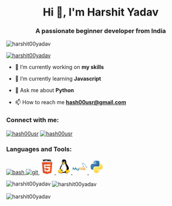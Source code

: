 <h1 align="center">Hi 👋, I'm Harshit Yadav</h1>
<h3 align="center">A passionate beginner developer from India</h3>

<p align="left"> <img src="https://komarev.com/ghpvc/?username=harshit00yadav&label=Profile%20views&color=0e75b6&style=flat" alt="harshit00yadav" /> </p>

<p align="left"> <a href="https://github.com/ryo-ma/github-profile-trophy"><img src="https://github-profile-trophy.vercel.app/?username=harshit00yadav" alt="harshit00yadav" /></a> </p>

- 🔭 I’m currently working on **my skills**

- 🌱 I’m currently learning **Javascript**

- 💬 Ask me about **Python**

- 📫 How to reach me **hash00usr@gmail.com**

<h3 align="left">Connect with me:</h3>
<p align="left">
<a href="https://www.codechef.com/users/hash00usr" target="blank"><img align="center" src="https://cdn.jsdelivr.net/npm/simple-icons@3.1.0/icons/codechef.svg" alt="hash00usr" height="30" width="40" /></a>
<a href="https://www.hackerrank.com/hash00usr" target="blank"><img align="center" src="https://raw.githubusercontent.com/rahuldkjain/github-profile-readme-generator/master/src/images/icons/Social/hackerrank.svg" alt="hash00usr" height="30" width="40" /></a>
</p>

<h3 align="left">Languages and Tools:</h3>
<p align="left"> <a href="https://www.gnu.org/software/bash/" target="_blank" rel="noreferrer"> <img src="https://www.vectorlogo.zone/logos/gnu_bash/gnu_bash-icon.svg" alt="bash" width="40" height="40"/> </a> <a href="https://git-scm.com/" target="_blank" rel="noreferrer"> <img src="https://www.vectorlogo.zone/logos/git-scm/git-scm-icon.svg" alt="git" width="40" height="40"/> </a> <a href="https://www.w3.org/html/" target="_blank" rel="noreferrer"> <img src="https://raw.githubusercontent.com/devicons/devicon/master/icons/html5/html5-original-wordmark.svg" alt="html5" width="40" height="40"/> </a> <a href="https://www.linux.org/" target="_blank" rel="noreferrer"> <img src="https://raw.githubusercontent.com/devicons/devicon/master/icons/linux/linux-original.svg" alt="linux" width="40" height="40"/> </a> <a href="https://www.mysql.com/" target="_blank" rel="noreferrer"> <img src="https://raw.githubusercontent.com/devicons/devicon/master/icons/mysql/mysql-original-wordmark.svg" alt="mysql" width="40" height="40"/> </a> <a href="https://www.python.org" target="_blank" rel="noreferrer"> <img src="https://raw.githubusercontent.com/devicons/devicon/master/icons/python/python-original.svg" alt="python" width="40" height="40"/> </a> </p>

<p><img align="left" src="https://github-readme-stats.vercel.app/api/top-langs?username=harshit00yadav&show_icons=true&locale=en&layout=compact" alt="harshit00yadav" /></p>

<p>&nbsp;<img align="center" src="https://github-readme-stats.vercel.app/api?username=harshit00yadav&show_icons=true&locale=en" alt="harshit00yadav" /></p>

<p><img align="center" src="https://github-readme-streak-stats.herokuapp.com/?user=harshit00yadav&" alt="harshit00yadav" /></p>
